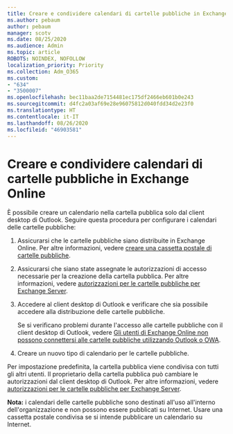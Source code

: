 ```yaml
---
title: Creare e condividere calendari di cartelle pubbliche in Exchange Online
ms.author: pebaum
author: pebaum
manager: scotv
ms.date: 08/25/2020
ms.audience: Admin
ms.topic: article
ROBOTS: NOINDEX, NOFOLLOW
localization_priority: Priority
ms.collection: Adm_O365
ms.custom:
- "634"
- "3500007"
ms.openlocfilehash: bec11baa2de7154481ec175df2466eb601b0e243
ms.sourcegitcommit: d4fc2a03af69e28e96075812d040fdd34d2e23f0
ms.translationtype: HT
ms.contentlocale: it-IT
ms.lasthandoff: 08/26/2020
ms.locfileid: "46903581"
---
```

# <a name="create-and-share-public-folder-calendars-in-exchange-online"></a>Creare e condividere calendari di cartelle pubbliche in Exchange Online

È possibile creare un calendario nella cartella pubblica solo dal client desktop di Outlook. Seguire questa procedura per configurare i calendari delle cartelle pubbliche:

1. Assicurarsi che le cartelle pubbliche siano distribuite in Exchange Online. Per altre informazioni, vedere [creare una cassetta postale di cartelle pubbliche](https://docs.microsoft.com/exchange/collaboration-exo/public-folders/create-public-folder-mailbox). 

2. Assicurarsi che siano state assegnate le autorizzazioni di accesso necessarie per la creazione della cartella pubblica. Per altre informazioni, vedere [autorizzazioni per le cartelle pubbliche per Exchange Server](https://support.microsoft.com/help/2573274/public-folder-permissions-for-exchange-server). 
  
3. Accedere al client desktop di Outlook e verificare che sia possibile accedere alla distribuzione delle cartelle pubbliche.

    Se si verificano problemi durante l'accesso alle cartelle pubbliche con il client desktop di Outlook, vedere [Gli utenti di Exchange Online non possono connettersi alle cartelle pubbliche utilizzando Outlook o OWA](https://aka.ms/pfcte).

4. Creare un nuovo tipo di calendario per le cartelle pubbliche.

Per impostazione predefinita, la cartella pubblica viene condivisa con tutti gli altri utenti. Il proprietario della cartella pubblica può cambiare le autorizzazioni dal client desktop di Outlook. Per altre informazioni, vedere [autorizzazioni per le cartelle pubbliche per Exchange Server](https://support.microsoft.com/help/2573274/public-folder-permissions-for-exchange-server).

**Nota:** i calendari delle cartelle pubbliche sono destinati all'uso all'interno dell'organizzazione e non possono essere pubblicati su Internet. Usare una cassetta postale condivisa se si intende pubblicare un calendario su Internet.